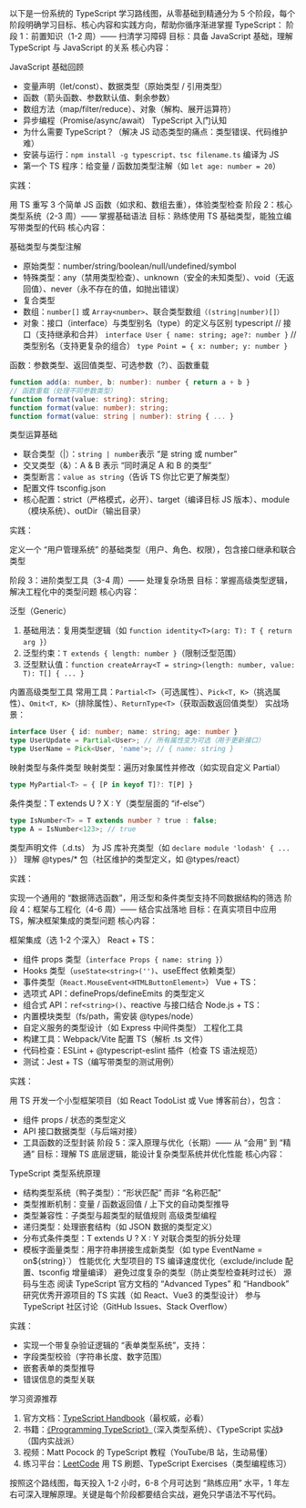 以下是一份系统的 TypeScript 学习路线图，从零基础到精通分为 5 个阶段，每个阶段明确学习目标、核心内容和实践方向，帮助你循序渐进掌握 TypeScript：
阶段 1：前置知识（1-2 周）—— 扫清学习障碍
目标：具备 JavaScript 基础，理解 TypeScript 与 JavaScript 的关系
核心内容：

JavaScript 基础回顾
- 变量声明（let/const）、数据类型（原始类型 / 引用类型）
- 函数（箭头函数、参数默认值、剩余参数）
- 数组方法（map/filter/reduce）、对象（解构、展开运算符）
- 异步编程（Promise/async/await）
TypeScript 入门认知
- 为什么需要 TypeScript？（解决 JS 动态类型的痛点：类型错误、代码维护难）
- 安装与运行：``npm install -g typescript、tsc filename.ts`` 编译为 JS
- 第一个 TS 程序：给变量 / 函数加类型注解（如 ``let age: number = 20``）

实践：

用 TS 重写 3 个简单 JS 函数（如求和、数组去重），体验类型检查
阶段 2：核心类型系统（2-3 周）—— 掌握基础语法
目标：熟练使用 TS 基础类型，能独立编写带类型的代码
核心内容：

基础类型与类型注解
- 原始类型：number/string/boolean/null/undefined/symbol
- 特殊类型：any（禁用类型检查）、unknown（安全的未知类型）、void（无返回值）、never（永不存在的值，如抛出错误）
- 复合类型
- 数组：``number[]`` 或 ``Array<number>``、联合类型数组``（(string|number)[]）``
- 对象：接口（interface）与类型别名（type）的定义与区别
typescript
// 接口（支持继承和合并）
``interface User { name: string; age?: number }``
// 类型别名（支持更复杂的组合）
``type Point = { x: number; y: number }``

函数：参数类型、返回值类型、可选参数（?）、函数重载
```typescript
function add(a: number, b: number): number { return a + b }
// 函数重载（处理不同参数类型）
function format(value: string): string;
function format(value: number): string;
function format(value: string | number): string { ... }
```
类型运算基础
- 联合类型（|）：``string | number``表示 “是 string 或 number”
- 交叉类型（&）：A & B 表示 “同时满足 A 和 B 的类型”
- 类型断言：``value as string``（告诉 TS 你比它更了解类型）
- 配置文件 tsconfig.json
- 核心配置：strict（严格模式，必开）、target（编译目标 JS 版本）、module（模块系统）、outDir（输出目录）

实践：

定义一个 “用户管理系统” 的基础类型（用户、角色、权限），包含接口继承和联合类型

阶段 3：进阶类型工具（3-4 周）—— 处理复杂场景
目标：掌握高级类型逻辑，解决工程化中的类型问题
核心内容：

泛型（Generic）
1. 基础用法：复用类型逻辑（如 ``function identity<T>(arg: T): T { return arg }``）
2. 泛型约束：``T extends { length: number }``（限制泛型范围）
3. 泛型默认值：``function createArray<T = string>(length: number, value: T): T[] { ... }``

内置高级类型工具
常用工具：``Partial<T>``（可选属性）、``Pick<T, K>``（挑选属性）、``Omit<T, K>``（排除属性）、``ReturnType<T>``（获取函数返回值类型）
实战场景：
```typescript
interface User { id: number; name: string; age: number }
type UserUpdate = Partial<User>; // 所有属性变为可选（用于更新接口）
type UserName = Pick<User, 'name'>; // { name: string }
```

映射类型与条件类型
映射类型：遍历对象属性并修改（如实现自定义 Partial）
```typescript
type MyPartial<T> = { [P in keyof T]?: T[P] }
```
条件类型：T extends U ? X : Y（类型层面的 “if-else”）
```typescript
type IsNumber<T> = T extends number ? true : false;
type A = IsNumber<123>; // true
```
类型声明文件（.d.ts）
为 JS 库补充类型（如 ``declare module 'lodash' { ... }``）
理解 @types/* 包（社区维护的类型定义，如 @types/react）

实践：

实现一个通用的 “数据筛选函数”，用泛型和条件类型支持不同数据结构的筛选
阶段 4：框架与工程化（4-6 周）—— 结合实战落地
目标：在真实项目中应用 TS，解决框架集成的类型问题
核心内容：

框架集成（选 1-2 个深入）
React + TS：
- 组件 props 类型（``interface Props { name: string }``）
- Hooks 类型（``useState<string>('')``、useEffect 依赖类型）
- 事件类型（``React.MouseEvent<HTMLButtonElement>``）
Vue + TS：
- 选项式 API：defineProps/defineEmits 的类型定义
- 组合式 API：``ref<string>()``、reactive 与接口结合
Node.js + TS：
- 内置模块类型（fs/path，需安装 @types/node）
- 自定义服务的类型设计（如 Express 中间件类型）
工程化工具
- 构建工具：Webpack/Vite 配置 TS（解析 .ts 文件）
- 代码检查：ESLint + @typescript-eslint 插件（检查 TS 语法规范）
- 测试：Jest + TS（编写带类型的测试用例）

实践：

用 TS 开发一个小型框架项目（如 React TodoList 或 Vue 博客前台），包含：
- 组件 props / 状态的类型定义
- API 接口数据类型（与后端对接）
- 工具函数的泛型封装
阶段 5：深入原理与优化（长期）—— 从 “会用” 到 “精通”
目标：理解 TS 底层逻辑，能设计复杂类型系统并优化性能
核心内容：

TypeScript 类型系统原理
- 结构类型系统（鸭子类型）：“形状匹配” 而非 “名称匹配”
- 类型推断机制：变量 / 函数返回值 / 上下文的自动类型推导
- 类型兼容性：子类型与超类型的赋值规则
高级类型编程
- 递归类型：处理嵌套结构（如 JSON 数据的类型定义）
- 分布式条件类型：T extends U ? X : Y 对联合类型的拆分处理
- 模板字面量类型：用字符串拼接生成新类型（如 type EventName = on${string}`）
性能优化
大型项目的 TS 编译速度优化（exclude/include 配置、tsconfig 增量编译）
避免过度复杂的类型（防止类型检查耗时过长）
源码与生态
阅读 TypeScript 官方文档的 “Advanced Types” 和 “Handbook”
研究优秀开源项目的 TS 实践（如 React、Vue3 的类型设计）
参与 TypeScript 社区讨论（GitHub Issues、Stack Overflow）


实践：

- 实现一个带复杂验证逻辑的 “表单类型系统”，支持：
- 字段类型校验（字符串长度、数字范围）
- 嵌套表单的类型推导
- 错误信息的类型关联

学习资源推荐
1. 官方文档：[TypeScript Handbook](https://www.typescriptlang.org/docs/)（最权威，必看）
2. 书籍：[《Programming TypeScript》](https://book.douban.com/subject/30341704/)（深入类型系统）、《TypeScript 实战》（国内实战派）
3. 视频：Matt Pocock 的 TypeScript 教程（YouTube/B 站，生动易懂）
4. 练习平台：[LeetCode](https://leetcode.cn/problemset/) 用 TS 刷题、TypeScript Exercises（类型编程练习）

按照这个路线图，每天投入 1-2 小时，6-8 个月可达到 “熟练应用” 水平，1 年左右可深入理解原理。关键是每个阶段都要结合实战，避免只学语法不写代码。